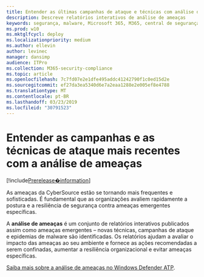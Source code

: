```yaml
---
title: Entender as últimas campanhas de ataque e técnicas com análise de ameaças
description: Descreve relatórios interativos de análise de ameaças
keywords: segurança, malware, Microsoft 365, M365, central de segurança, análise de ameaças, Windows Defender ATP, cyber, postura de segurança, ameaças emergentes
ms.prod: w10
ms.mktglfcycl: deploy
ms.localizationpriority: medium
ms.author: ellevin
author: levinec
manager: dansimp
audience: ITPro
ms.collection: M365-security-compliance
ms.topic: article
ms.openlocfilehash: 7c7fd07e2e1dfe495addc41242790f1c0ed15d2e
ms.sourcegitcommit: ef27da3ea5340d6e7a2eaa1288e2e005ef8e4788
ms.translationtype: MT
ms.contentlocale: pt-BR
ms.lasthandoff: 03/23/2019
ms.locfileid: "30791523"
---
```

# <a name="understand-the-latest-attack-campaigns-and-techniques-with-threat-analytics"></a>Entender as campanhas e as técnicas de ataque mais recentes com a análise de ameaças

[!include[Prerelease�information](prerelease.md)]

As ameaças da CyberSource estão se tornando mais frequentes e sofisticadas. É fundamental que as organizações avaliem rapidamente a postura e a resiliência de segurança contra ameaças emergentes específicas.

A **análise de ameaças** é um conjunto de relatórios interativos publicados assim como ameaças emergentes – novas técnicas, campanhas de ataque e epidemias de malware são identificadas. Os relatórios ajudam a avaliar o impacto das ameaças ao seu ambiente e fornece as ações recomendadas a serem confinadas, aumentar a resiliência organizacional e evitar ameaças específicas.

[Saiba mais sobre a análise de ameaças no Windows Defender ATP](https://docs.microsoft.com/en-us/windows/security/threat-protection/windows-defender-atp/threat-analytics).  